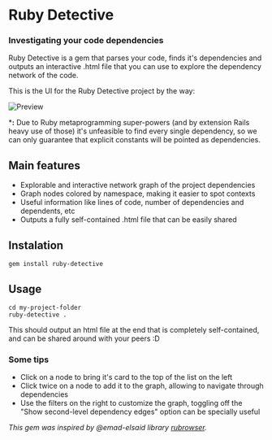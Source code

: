 # Ruby Detective
### Investigating your code dependencies

Ruby Detective is a gem that parses your code, finds it's dependencies and outputs an interactive .html file that you can use to explore the dependency network of the code.

This is the UI for the Ruby Detective project by the way:

![Preview](docs/preview.png?raw=true)

***:** Due to Ruby metaprogramming super-powers (and by extension Rails heavy use of those) it's unfeasible to find every single dependency, so we can only guarantee that explicit constants will be pointed as dependencies.

## Main features
- Explorable and interactive network graph of the project dependencies
- Graph nodes colored by namespace, making it easier to spot contexts
- Useful information like lines of code, number of dependencies and dependents, etc
- Outputs a fully self-contained .html file that can be easily shared

## Instalation
```
gem install ruby-detective
```

## Usage

```
cd my-project-folder
ruby-detective .
```

This should output an html file at the end that is completely self-contained, and can be shared around with your peers :D

### Some tips
- Click on a node to bring it's card to the top of the list on the left
- Click twice on a node to add it to the graph, allowing to navigate through dependencies
- Use the filters on the right to customize the graph, toggling off the "Show second-level dependency edges" option can be specially useful

*This gem was inspired by @emad-elsaid library [rubrowser](https://github.com/emad-elsaid/rubrowser).*
